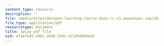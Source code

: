 ```yaml
---
content_type: resource
description: ''
file: /media/https%3A/open-learning-course-data-rc.s3.amazonaws.com/20-219-becoming-the-next-bill-nye-writing-and-hosting-the-educational-show-january-iap-2015/afae7e4528bc26463a52e7149d894ed3_VQi6t2NfWig.pdf
file_type: application/pdf
resourcetype: Document
title: 3play pdf file
uid: afae7e45-28bc-2646-3a52-e7149d894ed3
---
```

